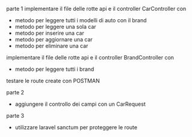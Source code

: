 

parte 1
implementare il file delle rotte api e il controller CarController con
- metodo per leggere tutti i modelli di auto con il brand
- metodo per leggere una sola car
- metodo per inserire una car
- metodo per aggiornare una car
- metodo per eliminare una car

implementare il file delle rotte api e il controller BrandController con
- metodo per leggere tutti i brand

testare le route create con POSTMAN

parte 2
- aggiungere il controllo dei campi con un CarRequest

parte 3
- utilizzare laravel sanctum per proteggere le route